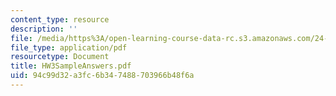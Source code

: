 ```yaml
---
content_type: resource
description: ''
file: /media/https%3A/open-learning-course-data-rc.s3.amazonaws.com/24-242-logic-ii-spring-2004/94c99d32a3fc6b347488703966b48f6a_HW3SampleAnswers.pdf
file_type: application/pdf
resourcetype: Document
title: HW3SampleAnswers.pdf
uid: 94c99d32-a3fc-6b34-7488-703966b48f6a
---
```

